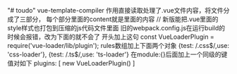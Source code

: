"# toudo" 
vue-template-compiler 作用直接读取处理了.vue文件内容，将文件分成了三部分，
每个部分里面的content就是里面的内容
// 新版能把.vue里面的style样式也打包到压缩的js代码文件里面
旧的webpack.config.js在运行build的时候会报错，改为下面的就不会了
开头加上这句
const VueLoaderPlugin = require('vue-loader/lib/plugin');
rules数组加上下面两个对象
{test: /\.css$/,use: 'css-loader'},
{test: /\.ts$/,use: 'ts-loader'}
在module:{}后面加上一个同级的键值对如下
plugins: [
new VueLoaderPlugin()
]
